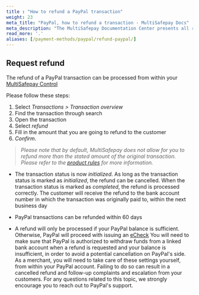 ```yaml
---
title : "How to refund a PayPal transaction"
weight: 23
meta_title: "PayPal, how to refund a transaction - MultiSafepay Docs"
meta_description: "The MultiSafepay Documentation Center presents all relevant information about our Plugins and API. You can also find support pages for payment methods, tools and general questions as well as the contact details of our Support and Integration Teams."
read_more: '.'
aliases: [/payment-methods/paypal/refund-paypal/]
---
```

## Request refund
The refund of a PayPal transaction can be processed from within your [MultiSafepay Control](https://merchant.multisafepay.com)

Please follow these steps:

1. Select _Transactions > Transaction overview_
2. Find the transaction through search
3. Open the transaction
4. Select _refund_
5. Fill in the amount that you are going to refund to the customer
6. _Confirm_.

>_Please note that by default, MultiSafepay does not allow for you to refund more than the stated amount of the original transaction. Please refer to the [product rules](/payment-methods/wallet/paypal/#product-rules) for more information._

* The transaction status is now _initialized_. As long as the transaction status is marked as _initialized_, the refund can be cancelled. When the transaction status is marked as _completed_, the refund is processed correctly. The customer will receive the refund to the bank account number in which the transaction was originally paid to, within the next business day

* PayPal transactions can be refunded within 60 days

* A refund will only be processed if your PayPal balance is sufficient. Otherwise, PayPal will proceed with issuing an [eCheck](https://www.paypal.com/us/smarthelp/article/what-is-an-echeck-faq1082) You will need to make sure that PayPal is authorized to withdraw funds from a linked bank account when a refund is requested and your balance is insufficient, in order to avoid a potential cancellation on PayPal's side. As a merchant, you will need to take care of these settings yourself, from within your PayPal account. Failing to do so can result in a cancelled refund and follow-up complaints and escalation from your customers. For any questions related to this topic, we strongly encourage you to reach out to PayPal's support. 
